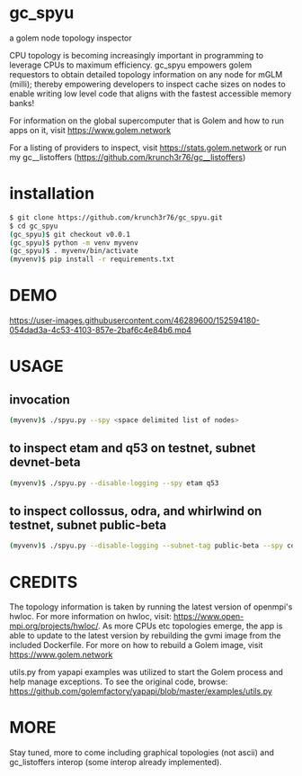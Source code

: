 # gc_spyu
a golem node topology inspector

CPU topology is becoming increasingly important in programming to leverage CPUs to maximum efficiency. gc_spyu empowers golem requestors to obtain detailed topology information on any node for mGLM (milli); thereby empowering developers to inspect cache sizes on nodes to enable writing low level code that aligns with the fastest accessible memory banks!

For information on the global supercomputer that is Golem and how to run apps on it, visit https://www.golem.network

For a listing of providers to inspect, visit https://stats.golem.network or run my gc__listoffers (https://github.com/krunch3r76/gc__listoffers)

# installation
```bash
$ git clone https://github.com/krunch3r76/gc_spyu.git
$ cd gc_spyu
(gc_spyu)$ git checkout v0.0.1
(gc_spyu)$ python -m venv myvenv
(gc_spyu)$ . myvenv/bin/activate
(myvenv)$ pip install -r requirements.txt
```

# DEMO
https://user-images.githubusercontent.com/46289600/152594180-054dad3a-4c53-4103-857e-2baf6c4e84b6.mp4


# USAGE

## invocation
```bash
(myvenv)$ ./spyu.py --spy <space delimited list of nodes>
```  
## to inspect etam and q53 on testnet, subnet devnet-beta
```bash
(myvenv)$ ./spyu.py --disable-logging --spy etam q53
```
## to inspect collossus, odra, and whirlwind on testnet, subnet public-beta
```bash
(myvenv)$ ./spyu.py --disable-logging --subnet-tag public-beta --spy collossus odra whirlwind

```
# CREDITS
The topology information is taken by running the latest version of openmpi's hwloc. For more information on hwloc, visit: https://www.open-mpi.org/projects/hwloc/. As more CPUs etc topologies emerge, the app is able to update to the latest version by rebuilding the gvmi image from the included Dockerfile. For more on how to rebuild a Golem image, visit https://www.golem.network

utils.py from yapapi examples was utilized to start the Golem process and help manage exceptions. To see the original code, browse: https://github.com/golemfactory/yapapi/blob/master/examples/utils.py

# MORE
Stay tuned, more to come including graphical topologies (not ascii) and gc_listoffers interop (some interop already implemented).

